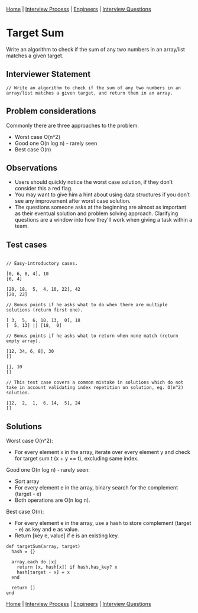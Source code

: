 [Home](../../../../README.md) |
[Interview Process](../../../README.md) |
[Engineers](../../README.md) |
[Interview Questions](../../interview-questions.md)

# Target Sum

Write an algorithm to check if the sum of any two numbers in an array/list matches a given target.

## Interviewer Statement
```
// Write an algorithm to check if the sum of any two numbers in an array/list matches a given target, and return them in an array.
```

## Problem considerations

Commonly there are three approaches to the problem:

- Worst case O(n^2)
- Good one   O(n log n) - rarely seen
- Best case  O(n)


## Observations
- Users should quickly notice the worst case solution, if they don’t consider this a red flag.
- You may want to give him a hint about using data structures if you don’t see any improvement after worst case solution.
- The questions someone asks at the beginning are almost as important as their eventual solution and problem solving approach. Clarifying questions are a window into how they'll work when giving a task within a team.


## Test cases
```

// Easy-introductory cases.

[0, 6, 8, 4], 10
[6, 4]

[20, 18,  5,  4, 10, 22], 42  
[20, 22]

// Bonus points if he asks what to do when there are multiple solutions (return first one).

[ 3,  5,  6, 18, 13,  0], 18
[  5, 13] || [18,  0]

// Bonus points if he asks what to return when none match (return empty array).

[12, 34, 6, 8], 30
[]

[], 10
[]

// This test case covers a common mistake in solutions which do not take in account validating index repetition on solution, eg. O(n^2) solution.

[12,  2,  1,  6, 14,  5], 24
[]

```

## Solutions

Worst case O(n^2):

- For every element x in the array, iterate over every element y and check for target sum t (x + y == t), excluding same index.

Good one   O(n log n) - rarely seen:

- Sort array
- For every element e in the array, binary search for the complement (target - e)
- Both operations are O(n log n).

Best case  O(n):
 - For every element e in the array, use a hash to store complement (target - e) as key and e as value.
 - Return [key e, value] if e is an existing key.

```
def targetSum(array, target)
  hash = {}

  array.each do |x|
    return [x, hash[x]] if hash.has_key? x
    hash[target - x] = x
  end

  return []
end
```

[Home](../../../../README.md) |
[Interview Process](../../../README.md) |
[Engineers](../../README.md) |
[Interview Questions](../../interview-questions.md)
